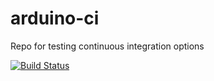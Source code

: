 # arduino-ci

Repo for testing continuous integration options

[![Build Status](https://drone.io/github.com/andrewpmiller/arduino-ci/status.png)](https://drone.io/github.com/andrewpmiller/arduino-ci/latest)
